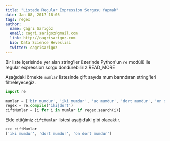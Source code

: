 ```yaml
---
title: "Listede Regular Expression Sorgusu Yapmak"
date: Jan 08, 2017 18:05
tags: regex
author:
  name: Çağrı Sarıgöz
  email: cagri.sarigoz@gmail.com
  link: http://cagrisarigoz.com
  bio: Data Science Heveslisi
  twitter: cagrisarigoz
---
```


Bir liste içerisinde yer alan string'ler üzerinde Python'un `re` modülü ile regular expression sorgu döndürebiliriz.READ_MORE

Aşağıdaki örnekte `mumlar` listesinde çift sayıda mum barındıran string'leri filtreleyeceğiz.

```python
import re

mumlar = ['bir mumdur', 'iki mumdur', 'uc mumdur', 'dort mumdur', 'on dort mumdur']
regex = re.compile('iki|dort')
ciftMumlar = [i for i in mumlar if regex.search(i)]
```

Elde ettiğimiz `ciftMumlar` listesi aşağıdaki gibi olacaktır.

```python
>>> ciftMumlar
['iki mumdur', 'dort mumdur', 'on dort mumdur']
```
